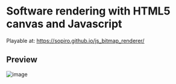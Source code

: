 # Software rendering with HTML5 canvas and Javascript

Playable at: https://sopiro.github.io/js_bitmap_renderer/

## Preview 
![image](.github/9c1829b.gif)
